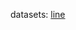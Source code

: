 datasets: [line]([https://drive.google.com/drive/folders/1vVsxO9BKNvDTM-zKJNAVxrTDEOQziOkM?usp=sharing](https://www.kaggle.com/datasets/alessandrasala79/ai-vs-human-generated-dataset/data?select=test_data_v2))
